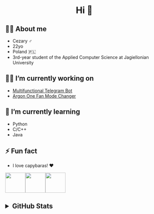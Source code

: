 <h1 align="center">Hi 👋</h1>



## 🙋‍♂️ About me
- Cezary ♂️
- 22yo
- Poland 🇵🇱
- 3rd-year student of the Applied Computer Science at Jagiellonian University 


## 🧑‍💻 I’m currently working on
- [Multifunctional Telegram Bot](https://github.com/Cezary924/Cezary924-Telegram-Bot)
- [Argon One Fan Mode Changer](https://github.com/Cezary924/Cezary924-Argon-One-Fan-Mode-Bot)


## 🔭 I’m currently learning
- Python
- C/C++
- Java


## ⚡ Fun fact
- I love capybaras! ❤️

<img src="https://img.freepik.com/free-icon/capybara_318-232704.jpg" width="64" height="64"><img src="https://img.freepik.com/free-icon/capybara_318-232704.jpg" width="64" height="64"><img src="https://img.freepik.com/free-icon/capybara_318-232704.jpg" width="64" height="64">


<h2>
  <details>
    <summary>GitHub Stats</summary>
    <img align="left" src="https://github-readme-stats.vercel.app/api?username=Cezary924&theme=transparent&rank_icon=percentile&hide_title=true&show_icons=true&hide_border=true" />
    <img align="left" src="https://github-readme-stats.vercel.app/api/top-langs/?username=Cezary924&theme=transparent&show_icons=true&hide_title=true&line_height=60&hide_border=true" />
    <img align="left" src="https://streak-stats.demolab.com/?user=Cezary924&theme=transparent&card_width=470&hide_border=true" />
  </details>
</h2>
